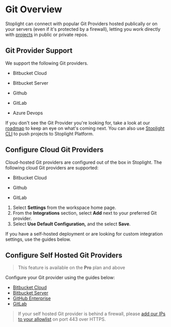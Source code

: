 # Git Overview

Stoplight can connect with popular Git Providers hosted publically or on your servers (even if it's protected by a firewall), letting you work directly with [projects](../../7.-projects/adding-projects.md) in public or private repos. 

## Git Provider Support

We support the following Git providers.

- <i class="Icon fab fa-bitbucket fa-2x" style="color: rgb(32, 80, 129);"> </i> Bitbucket Cloud

- <i class="Icon fab fa-bitbucket fa-2x" style="color: rgb(32, 80, 129);" > </i> Bitbucket Server

- <i class="fab fa-github fa-2x"> </i> Github

- <i class="Icon fab fa-gitlab fa-2x" style="color: rgb(252, 109, 38);"> </i> GitLab

- <i class="Icon fab fa-microsoft fa-2x" style="color: rgb(32, 80, 129);"> </i> Azure Devops

If you don't see the Git Provider you're looking for, take a look at our [roadmap](https://roadmap.stoplight.io/) to keep an eye on what's coming next. You can also use [Stoplight CLI](../f.working-with-local-projects.md) to push projects to Stoplight Platform.

## Configure Cloud Git Providers

Cloud-hosted Git providers are configured out of the box in Stoplight. The following cloud Git providers are supported:

- <i class="Icon fab fa-bitbucket fa-2x" style="color: rgb(32, 80, 129);" > </i> Bitbucket Cloud

- <i class="fab fa-github fa-2x"> </i> Github

- <i class="Icon fab fa-gitlab fa-2x" style="color: rgb(252, 109, 38);"> </i> GitLab

1. Select **Settings** from the workspace home page.
2. From the **Integrations** section, select **Add** next to your preferred Git provider.
3. Select **Use Default Configuration,** and the select **Save**. 

If you have a self-hosted deployment or are looking for custom integration settings, use the guides below.

## Configure Self Hosted Git Providers
<!-- theme: warning -->
> This feature is available on the **Pro** plan and above

Configure your Git provider using the guides below:

- [Bitbucket Cloud](b.bitbucket-cloud.md)
- [Bitbucket Server](c.bitbucket-server.md)
- [GitHub Enterprise](d.github-enterprise.md)
- [GitLab](e.gitlab.md)

> If your self hosted Git provider is behind a firewall, please [add our IPs to your allowlist](../../c.troubleshooting.md#how-do-i-allow-stoplight-to-access-an-internal-git-provider) on port 443 over HTTPS. 